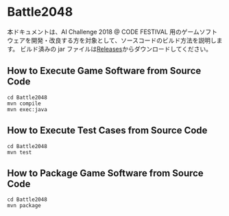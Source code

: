 # Battle2048

本ドキュメントは、AI Challenge 2018 @ CODE FESTIVAL 用のゲームソフトウェアを開発・改良する方を対象として、ソースコードのビルド方法を説明します。
ビルド済みの jar ファイルは[Releases](https://github.com/exKAZUu/AIChallenge2018AtCodeFestival/releases)からダウンロードしてください。

## How to Execute Game Software from Source Code

```
cd Battle2048
mvn compile
mvn exec:java
```

## How to Execute Test Cases from Source Code

```
cd Battle2048
mvn test
```

## How to Package Game Software from Source Code

```
cd Battle2048
mvn package
```
